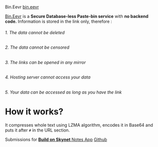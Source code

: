 Bin.Eevr
[bin.eevr](bin.eevr/)

[Bin.Eevr](bin.eevr/) is a **Secure Database-less Paste-bin service** with **no backend code.** Information is stored in the link only, therefore :

###### 1. The data cannot be deleted
###### 2. The data cannot be censored
###### 3. The links can be opened in any mirror
###### 4. Hosting server cannot access your data
###### 5. Your data can be accessed as long as you have the link

# How it works?

It compresses whole text using LZMA algorithm, encodes it in Base64 and puts it after `#` in the URL section.

Submissions for [**Build on Skynet** ](https://gitcoin.co/issue/NebulousLabs/Skynet-Hive/6/100023461)
[Notes App](https://siasky.net/DABQUmB_Qs1mS6ygTZ9j2xuIi_UntdZ9_EBMq8fhvxPHlQ/) [Github](https://github.com/saumyabratadutt/mini-notes-app)

